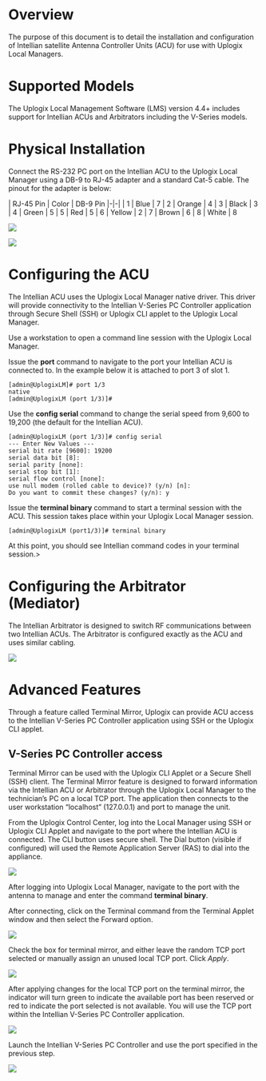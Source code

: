 # Overview

The purpose of this document is to detail the installation and configuration of Intellian satellite Antenna Controller Units (ACU) for use with Uplogix Local Managers. 

# Supported Models

The Uplogix Local Management Software (LMS) version 4.4+ includes support for Intellian ACUs and Arbitrators including the V-Series models. 

# Physical Installation

Connect the RS-232 PC port on the Intellian ACU to the Uplogix Local Manager using a DB-9 to RJ-45 adapter and a standard Cat-5 cable. The pinout for the adapter is below:

| RJ-45 Pin | Color | DB-9 Pin
|-|-|
| 1	| Blue | 7
| 2	| Orange | 4
| 3	| Black | 3
| 4	| Green | 5
| 5	| Red	| 5
| 6	| Yellow | 2
| 7	| Brown | 6
| 8	| White | 8
 
![](http://uplogix.com/support/docs/img/configuration-guides/intellian-image001.png)

![](http://uplogix.com/support/docs/img/configuration-guides/intellian-image002.png)

# Configuring the ACU

The Intellian ACU uses the Uplogix Local Manager native driver. This driver will provide connectivity to the Intellian V-Series PC Controller application through Secure Shell (SSH) or Uplogix CLI applet to the Uplogix Local Manager.

Use a workstation to open a command line session with the Uplogix Local Manager.

Issue the **port** command to navigate to the port your Intellian ACU is connected to. In the example below it is attached to port 3 of slot 1.

```
[admin@UplogixLM]# port 1/3
native
[admin@UplogixLM (port 1/3)]#
```

Use the **config serial** command to change the serial speed from 9,600 to 19,200 (the default for the Intellian ACU).

```
[admin@UplogixLM (port 1/3)]# config serial
--- Enter New Values ---
serial bit rate [9600]: 19200
serial data bit [8]: 
serial parity [none]: 
serial stop bit [1]: 
serial flow control [none]: 
use null modem (rolled cable to device)? (y/n) [n]: 
Do you want to commit these changes? (y/n): y
```

Issue the **terminal binary** command to start a terminal session with the ACU.  This session takes place within your Uplogix Local Manager session.

```
[admin@UplogixLM (port1/3)]# terminal binary
```

At this point, you should see Intellian command codes in your terminal session.>
 
# Configuring the Arbitrator (Mediator)

The Intellian Arbitrator is designed to switch RF communications between two Intellian ACUs. The Arbitrator is configured exactly as the ACU and uses similar cabling.  

![](http://uplogix.com/support/docs/img/configuration-guides/intellian-image003.jpg)

# Advanced Features

Through a feature called Terminal Mirror, Uplogix can provide ACU access to the Intellian V-Series PC Controller application using SSH or the Uplogix CLI applet. 

## V-Series PC Controller access

Terminal Mirror can be used with the Uplogix CLI Applet or a Secure Shell (SSH) client. The Terminal Mirror feature is designed to forward information via the Intellian ACU or Arbitrator through the Uplogix Local Manager to the technician’s PC on a local TCP port. The application then connects to the user workstation “localhost” (127.0.0.1) and port to manage the unit.

From the Uplogix Control Center, log into the Local Manager using SSH or Uplogix CLI Applet and navigate to the port where the Intellian ACU is connected. The CLI button uses secure shell. The Dial button (visible if configured) will used the Remote Application Server (RAS) to dial into the appliance.

![](http://uplogix.com/support/docs/img/configuration-guides/intellian-image004.png)

After logging into Uplogix Local Manager, navigate to the port with the antenna to manage and enter the command **terminal binary**.

After connecting, click on the Terminal command from the Terminal Applet window and then select the Forward option.

![](http://uplogix.com/support/docs/img/configuration-guides/intellian-image005.png)

Check the box for terminal mirror, and either leave the random TCP port selected or manually assign an unused local TCP port. Click *Apply*.

![](http://uplogix.com/support/docs/img/configuration-guides/intellian-image006.png)

After applying changes for the local TCP port on the terminal mirror, the indicator will turn green to indicate the available port has been reserved or red to indicate the port selected is not available. You will use the TCP port within the Intellian V-Series PC Controller application. 
	
![](http://uplogix.com/support/docs/img/configuration-guides/intellian-image007.png)

Launch the Intellian V-Series PC Controller and use the port specified in the previous step.

![](http://uplogix.com/support/docs/img/configuration-guides/intellian-image008.jpg)

